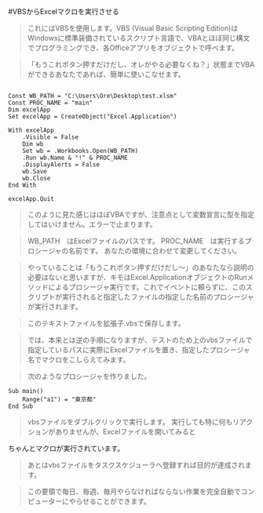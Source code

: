#VBSからExcelマクロを実行させる

> これにはVBSを使用します。VBS (Visual Basic Scripting Edition)はWindowsに標準装備されているスクリプト言語で、VBAとほぼ同じ構文でプログラミングでき、各Officeアプリをオブジェクトで呼べます。

>「もうこれボタン押すだけだし、オレがやる必要なくね？」状態までVBAができるあなたであれば、簡単に使いこなせます。

```vbs

Const WB_PATH = "C:\Users\Ore\Desktop\test.xlsm"
Const PROC_NAME = "main"
Dim excelApp
Set excelApp = CreateObject("Excel.Application")

With excelApp
	.Visible = False
	Dim wb
	Set wb = .Workbooks.Open(WB_PATH)
	.Run wb.Name & "!" & PROC_NAME
	.DisplayAlerts = False
	wb.Save
	wb.Close
End With

excelApp.Quit

```

> このように見た感じはほぼVBAですが、注意点として変数宣言に型を指定してはいけません。エラーで止まります。

> WB_PATH　はExcelファイルのパスです。
> PROC_NAME　は実行するプロシージャの名前です。
> あなたの環境に合わせて変更してください。

> やっていることは「もうこれボタン押すだけだし～」のあなたなら説明の必要はないと思いますが、キモはExcel.ApplicationオブジェクトのRunメソッドによるプロシージャ実行です。これでイベントに頼らずに、このスクリプトが実行されると指定したファイルの指定した名前のプロシージャが実行されます。

> このテキストファイルを拡張子.vbsで保存します。

> では、本来とは逆の手順になりますが、テストのため上のvbsファイルで指定しているパスに実際にExcelファイルを置き、指定したプロシージャ名でマクロをこしらえてみます。

> 次のようなプロシージャを作りました。

```vba
Sub main()
    Range("a1") = "東京都"
End Sub
```

> vbsファイルをダブルクリックで実行します。
> 実行しても特に何もリアクションがありませんが、Excelファイルを開いてみると

ちゃんとマクロが実行されています。

> あとはvbsファイルをタスクスケジューラへ登録すれば目的が達成されます。

> この要領で毎日、毎週、毎月やらなければならない作業を完全自動でコンピューターにやらせることができます。

